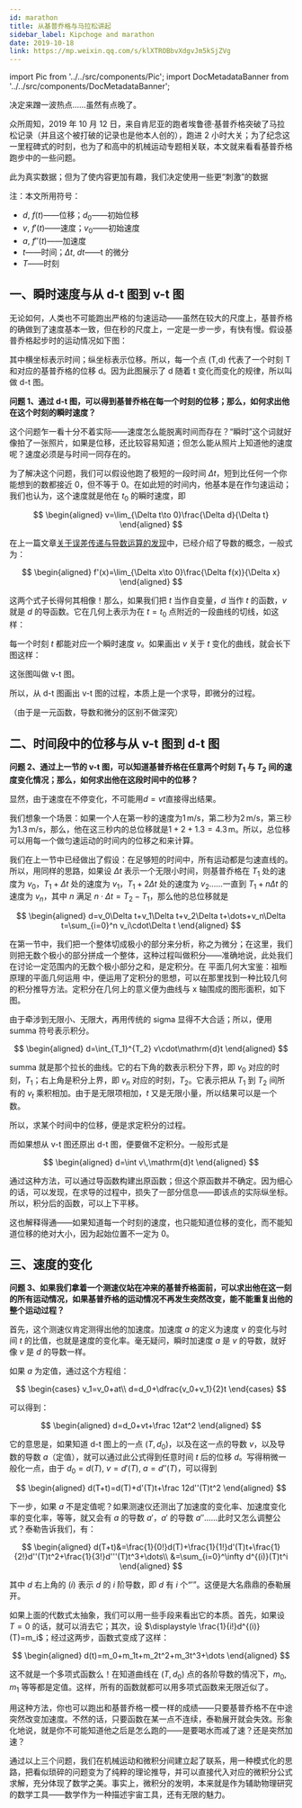 ```yaml
---
id: marathon
title: 从基普乔格与马拉松讲起
sidebar_label: Kipchoge and marathon
date: 2019-10-18
link: https://mp.weixin.qq.com/s/klXTROBbvXdgvJm5kSjZVg
---
```


import Pic from '../../src/components/Pic';
import DocMetadataBanner from '../../src/components/DocMetadataBanner';

<DocMetadataBanner frontMatter={frontMatter} />

决定来蹭一波热点...…虽然有点晚了。

众所周知，2019 年 10 月 12 日，来自肯尼亚的跑者埃鲁德·基普乔格突破了马拉松记录（并且这个被打破的记录也是他本人创的），跑进 2 小时大关；为了纪念这一里程碑式的时刻，也为了和高中的机械运动专题相关联，本文就来看看基普乔格跑步中的一些问题。

<Pic src="/img/./docs/Science/marathon/JGibibkelET694Ria3mjfEqTNZLFNOnResRe9zkgb2ws19U9UDwI0l2Bc88mcoeGZFiclYiaPmQRcA6ZhICj2Lic5Org.jpeg">此为真实数据；但为了使内容更加有趣，我们决定使用一些更“刺激”的数据</Pic>

注：本文所用符号：

- $d$, $f(t)$——位移；$d_0$——初始位移
- $v$, $f'(t)$——速度；$v_0$——初始速度
- $a$, $f''(t)$——加速度
- $t$——时间；$\Delta t$, $dt$——t 的微分
- $T$——时刻

## 一、瞬时速度与从 d-t 图到 v-t 图

无论如何，人类也不可能跑出严格的匀速运动——虽然在较大的尺度上，基普乔格的确做到了速度基本一致，但在秒的尺度上，一定是一步一步，有快有慢。假设基普乔格起步时的运动情况如下图：

<Pic src="/img/./docs/Science/marathon/JGibibkelET694Ria3mjfEqTNZLFNOnResRoc4iabuQZ1tUV7EGFiahicbaWks1fgS1ASt5pH8LIAyscJwBcMLX5pDmA.png"></Pic>

其中横坐标表示时间；纵坐标表示位移。所以，每一个点 (T,d) 代表了一个时刻 T 和对应的基普乔格的位移 d。因为此图展示了 d 随着 t 变化而变化的规律，所以叫做 d-t 图。

**问题 1、通过 d-t 图，可以得到基普乔格在每一个时刻的位移；那么，如何求出他在这个时刻的瞬时速度？**

这个问题乍一看十分不着实际——速度怎么能脱离时间而存在？“瞬时”这个词就好像拍了一张照片，如果是位移，还比较容易知道；但怎么能从照片上知道他的速度呢？速度必须是与时间一同存在的。

为了解决这个问题，我们可以假设他跑了极短的一段时间 $\Delta t$，短到比任何一个你能想到的数都接近 0，但不等于 0。在如此短的时间内，他基本是在作匀速运动；我们也认为，这个速度就是他在 $t_0$ 的瞬时速度，即

$$
\begin{aligned}
v=\lim_{\Delta t\to 0}\frac{\Delta d}{\Delta t}
\end{aligned}
$$

在上一篇文章[关于误差传递与导数运算的发现](../Science/derivative)中，已经介绍了导数的概念，一般式为：

$$
\begin{aligned}
f'(x)=\lim_{\Delta x\to 0}\frac{\Delta f(x)}{\Delta x}
\end{aligned}
$$

这两个式子长得何其相像！那么，如果我们把 $t$ 当作自变量，$d$ 当作 $t$ 的函数，$v$ 就是 $d$ 的导函数。它在几何上表示为在 $t=t_0$ 点附近的一段曲线的切线，如这样：

<Pic src="/img/./docs/Science/marathon/JGibibkelET694Ria3mjfEqTNZLFNOnResRsveSn75UGBGC6AaVEbUeezmNMPdSgz9jxHAicy8mJxoIaUoldXv1icTw.png"></Pic>

每一个时刻 $t$ 都能对应一个瞬时速度 $v$。如果画出 $v$ 关于 $t$ 变化的曲线，就会长下图这样：

<Pic src="/img/./docs/Science/marathon/JGibibkelET694Ria3mjfEqTNZLFNOnResRrVOUAoxd5pbVsxYIHgqDal2QiajN8xFxnKiaH4642lYKibl5UArNRnZQA.png"></Pic>

这张图叫做 v-t 图。

所以，从 d-t 图画出 v-t 图的过程，本质上是一个求导，即微分的过程。

（由于是一元函数，导数和微分的区别不做深究）

## 二、时间段中的位移与从 v-t 图到 d-t 图

**问题 2、通过上一节的 v-t 图，可以知道基普乔格在任意两个时刻 $T_1$ 与 $T_2$ 间的速度变化情况；那么，如何求出他在这段时间中的位移？**

显然，由于速度在不停变化，不可能用$d=vt$直接得出结果。

我们想象一个场景：如果一个人在第一秒的速度为$1\,\text{m/s}$，第二秒为$2\,\text{m/s}$，第三秒为$1.3\,\text{m/s}$，那么，他在这三秒内的总位移就是$1+2+1.3=4.3\,\text{m}$。所以，总位移可以用每一个做匀速运动的时间内的位移之和来计算。

我们在上一节中已经做出了假设：在足够短的时间中，所有运动都是匀速直线的。所以，用同样的思路，如果设 $\Delta t$ 表示一个无限小时间，则基普乔格在 $T_1$ 处的速度为 $v_0$，$T_1+\Delta t$ 处的速度为 $v_1$，$T_1+2\Delta t$ 处的速度为 $v_2$……一直到 $T_1+n\Delta t$ 的速度为 $v_n$，其中 $n$ 满足 $n\cdot \Delta t=T_2-T_1$，那么他的总位移就是

$$
\begin{aligned}
d=v_0\Delta t+v_1\Delta t+v_2\Delta t+\dots+v_n\Delta t=\sum_{i=0}^n v_i\cdot\Delta t
\end{aligned}
$$

在第一节中，我们把一个整体切成极小的部分来分析，称之为微分；在这里，我们则把无数个极小的部分拼成一个整体，这种过程叫做积分——准确地说，此处我们在讨论一定范围内的无数个极小部分之和，是定积分。在 平面几何大宝鉴：祖暅原理的平面几何运用 中，便运用了定积分的思想，可以在那里找到一种比较几何的积分推导方法。定积分在几何上的意义便为曲线与 x 轴围成的图形面积，如下图。

<Pic src="/img/./docs/Science/marathon/JGibibkelET68Teov07Bqc25LmIXQc6ZjMQALOhrsJ2jjwWYzfWXfNBnIBMBLxlxicLIWTLO81rfNQj8ia7Gt2vNPg.png"></Pic>

由于牵涉到无限小、无限大，再用传统的 sigma 显得不大合适；所以，便用 summa 符号表示积分。

$$
\begin{aligned}
d=\int_{T_1}^{T_2} v\cdot\mathrm{d}t
\end{aligned}
$$

summa 就是那个拉长的曲线。它的右下角的数表示积分下界，即 $v_0$ 对应的时刻，$T_1$；右上角是积分上界，即 $v_n$ 对应的时刻，$T_2$。它表示把从 $T_1$ 到 $T_2$ 间所有的 $v_t$ 乘积相加。由于是无限项相加，$t$ 又是无限小量，所以结果可以是一个数。

所以，求某个时间中的位移，便是求定积分的过程。

而如果想从 v-t 图还原出 d-t 图，便要做不定积分。一般形式是

$$
\begin{aligned}
d=\int v\,\mathrm{d}t
\end{aligned}
$$

通过这种方法，可以通过导函数构建出原函数；但这个原函数并不确定。因为细心的话，可以发现，在求导的过程中，损失了一部分信息——即该点的实际纵坐标。所以，积分后的函数，可以上下平移。

这也解释得通——如果知道每一个时刻的速度，也只能知道位移的变化，而不能知道位移的绝对大小，因为起始位置不一定为 0。

## 三、速度的变化

**问题 3、如果我们拿着一个测速仪站在冲来的基普乔格面前，可以求出他在这一刻的所有运动情况，如果基普乔格的运动情况不再发生突然改变，能不能重复出他的整个运动过程？**

首先，这个测速仪肯定测得出他的加速度。加速度 $a$ 的定义为速度 $v$ 的变化与时间 $t$ 的比值，也就是速度的变化率。毫无疑问，瞬时加速度 $a$ 是 $v$ 的导数，就好像 $v$ 是 $d$ 的导数一样。

如果 $a$ 为定值，通过这个方程组：

$$
\begin{cases}
v_1=v_0+at\\
d=d_0+\dfrac{v_0+v_1}{2}t
\end{cases}
$$

可以得到：

$$
\begin{aligned}
d=d_0+vt+\frac 12at^2
\end{aligned}
$$

它的意思是，如果知道 d-t 图上的一点 $(T,d_0)$，以及在这一点的导数 $v$，以及导数的导数 $a$（定值），就可以通过此公式得到任意时间 $t$ 后的位移 $d$。写得稍微一般化一点，由于 $d_0=d(T)$, $v=d'(T)$, $a=d''(T)$，可以得到

$$
\begin{aligned}
d(T+t)=d(T)+d'(T)t+\frac 12d''(T)t^2
\end{aligned}
$$

下一步，如果 $a$ 不是定值呢？如果测速仪还测出了加速度的变化率、加速度变化率的变化率，等等，就又会有 $a$ 的导数 $a'$，$a'$ 的导数 $a''$……此时又怎么调整公式？泰勒告诉我们，有：

$$
\begin{aligned}
d(T+t)&=\frac{1}{0!}d(T)+\frac{1}{1!}d'(T)t+\frac{1}{2!}d''(T)t^2+\frac{1}{3!}d'''(T)t^3+\dots\\
&=\sum_{i=0}^\infty d^{(i)}(T)t^i
\end{aligned}
$$

其中 $d$ 右上角的 $(i)$ 表示 $d$ 的 $i$ 阶导数，即 $d$ 有 $i$ 个“$'$”。这便是大名鼎鼎的泰勒展开。

如果上面的代数式太抽象，我们可以用一些手段来看出它的本质。首先，如果设 $T=0$ 的话，就可以消去它；其次，设 $\displaystyle \frac{1}{i!}d^{(i)}(T)=m_i$；经过这两步，函数式变成了这样：

$$
\begin{aligned}
d(t)=m_0+m_1t+m_2t^2+m_3t^3+\dots
\end{aligned}
$$

这不就是一个多项式函数么！在知道曲线在 $(T,d_0)$ 点的各阶导数的情况下，$m_0$, $m_1$ 等等都是定值。这样，所有的函数就都可以用多项式函数来无限近似了。

用这种方法，你也可以跑出和基普乔格一模一样的成绩——只要基普乔格不在中途突然改变加速度。不然的话，只要函数在某一点不连续，泰勒展开就会失效。形象化地说，就是你不可能知道他之后是怎么跑的——是要喝水而减了速？还是突然加速？

通过以上三个问题，我们在机械运动和微积分间建立起了联系，用一种模式化的思路，把看似琐碎的问题变为了纯粹的理论推导，并可以直接代入对应的微积分公式求解，充分体现了数学之美。事实上，微积分的发明，本来就是作为辅助物理研究的数学工具——数学作为一种描述宇宙工具，还有无限的魅力。
